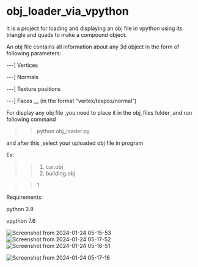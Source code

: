 # obj_loader_via_vpython

It is a project for loading and displaying an obj file in vpython using its triangle and quads to make a compound object.

An obj file contains all information about any 3d object in the form of following parameters:

   ---] Vertices
   
   ---] Normals
   
   ---] Texture positions
   
   ---] Faces __ (in the format "vertex/texpos/normal")
   

For display any obj file ,you need to place it in the obj_files folder ,and run following command

>> python obj_loader.py

and after this ,select your uploaded obj file in program

Ex:

>> 1) car.obj
>> 2) building.obj

>> 1



Requirements:

python 3.9 

vpython 7.6

![Screenshot from 2024-01-24 05-15-53](https://github.com/rishabh-source/obj_loader_via_vpython/assets/70832073/fa0c098b-4926-4606-85aa-af61f44e0b85)
![Screenshot from 2024-01-24 05-17-52](https://github.com/rishabh-source/obj_loader_via_vpython/assets/70832073/29262fa3-f2ad-41e7-8700-0a39ffcf1d7b)
![Screenshot from 2024-01-24 05-16-51](https://github.com/rishabh-source/obj_loader_via_vpython/assets/70832073/844124c1-48dc-41a8-af4c-eddcd6a902b8)

![Screenshot from 2024-01-24 05-17-16](https://github.com/rishabh-source/obj_loader_via_vpython/assets/70832073/d74ad62c-f23d-4517-9f9c-0ac9af6495e3)
